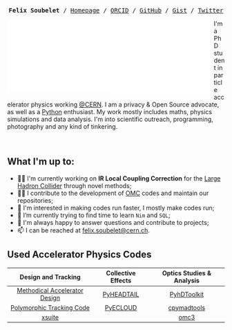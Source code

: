 <!-- <h1 align="center">Hi there, I'm Felix <img src="https://media.giphy.com/media/hvRJCLFzcasrR4ia7z/giphy.gif" height="32" /></h1> -->
<p><pre align="center">
<strong>Felix Soubelet</strong> / <a href="https://fsoubelet.github.io">Homepage</a> / <a href="https://orcid.org/0000-0001-8012-1440">ORCID</a> / <a href="https://github.com/fsoubelet">GitHub</a> / <a href="https://gist.github.com/fsoubelet">Gist</a> / <a href="https://twitter.com/Felix_Fly">Twitter</a>
</pre></p>

<a href="https://metrics.lecoq.io/about/fsoubelet"><img src="metrics-base.svg" align="left" width="47.5%"></img></a>
<a href="https://metrics.lecoq.io/about/fsoubelet"><img src="metrics-achievements.svg" align="left" width="47.5%"></img></a>

I'm a PhD student in particle accelerator physics working [@CERN][cern].
I am a privacy & Open Source advocate, as well as a [Python][python] enthusiast.
My work mostly includes maths, physics simulations and data analysis.
I'm into scientific outreach, programming, photography and any kind of tinkering.

<br>

<!-- A Little About Me -->

## What I'm up to:
- 👨‍🔬 I'm currently working on **IR Local Coupling Correction** for the [Large Hadron Collider][lhc] through novel methods;
- 👨‍💻 I contribute to the development of [OMC][pylhc] codes and maintain our repositories;
- 🏃 I'm interested in making codes run faster, I mostly make codes run;
- 🌱 I’m currently trying to find time to learn `Nim` and `SQL`;
- 💬 I'm always happy to answer questions and contribute to projects;
- 📫 I can be reached at felix.soubelet@cern.ch.

<!-- My Codes -->

## Used Accelerator Physics Codes

|         Design and Tracking          |    Collective Effects    | Optics Studies & Analysis  |
| :----------------------------------: | :----------------------: | :------------------------: |
| [Methodical Accelerator Design][mad] | [PyHEADTAIL][pyheadtail] | [PyhDToolkit][pyhdtoolkit] |
|   [Polymorphic Tracking Code][ptc]   |   [PyECLOUD][pyecloud]   | [cpymadtools][cpymadtools] |
|           [xsuite][xsuite]           |                          |        [omc3][omc3]        |


<!-- <strong>Design and Tracking Codes</strong>
- [Methodical Accelerator Design][mad]
- [Polymorphic Tracking Code][ptc]
- [SixTrack / SixTrackLib](https://github.com/SixTrack)
- [xsuite / xtrack][xsuite]

<strong>Collective Effects</strong>
- [PyHEADTAIL][pyheadtail]
- [PyECLOUD][pyecloud]

<strong>Optics Studies & Analysis</strong>
- [PyhDToolkit][pyhdtoolkit]
- [cpymadtools][cpymadtools]
- [optics_functions](https://github.com/pylhc/optics_functions)
- [omc3][omc3] -->

<!-- My GitHub Stats ❤️ -->

<!-- ## Languages, Tools and Statistics

<h1 align="center">

<img src="https://img.shields.io/badge/GitHub-181717?logo=github&logoColor=fff&style=for-the-badge" alt="GitHub Badge">
<img src="https://img.shields.io/badge/Linux-FCC624?logo=linux&logoColor=000&style=for-the-badge" alt="Linux Badge">
<img src="https://img.shields.io/badge/Git-F05032?logo=git&logoColor=fff&style=for-the-badge" alt="Git Badge">
<img src="https://img.shields.io/badge/GitLab-FCA121?logo=gitlab&logoColor=fff&style=for-the-badge" alt="GitLab Badge">

<br />

<img src="https://img.shields.io/badge/Apache%20Spark-E25A1C?logo=apachespark&logoColor=fff&style=for-the-badge" alt="Apache Spark Badge">
<img src="https://img.shields.io/badge/Neovim-57A143?logo=neovim&logoColor=fff&style=for-the-badge" alt="Neovim Badge">
<img src="https://img.shields.io/badge/Jupyter-F37626?logo=jupyter&logoColor=fff&style=for-the-badge" alt="Jupyter Badge">
<img src="https://img.shields.io/badge/PyCharm-000?logo=pycharm&logoColor=fff&style=for-the-badge" alt="PyCharm Badge">
<img src="https://img.shields.io/badge/Visual%20Studio%20Code-007ACC?logo=visualstudiocode&logoColor=fff&style=for-the-badge" alt="Visual Studio Code Badge">
<img src="https://img.shields.io/badge/Docker-2496ED?logo=docker&logoColor=fff&style=for-the-badge" alt="Docker Badge">

<br />

<a href="https://metrics.lecoq.io/about/fsoubelet"><img src="metrics-languages.svg" align="center" width="75%"></img></a> -->

[cern]: https://home.cern/
[cpymadtools]: https://github.com/beamopticsanalysis/cpymadtools
[lhc]: https://home.cern/science/accelerators/large-hadron-collider
[mad]: https://mad.web.cern.ch/mad/
[omc3]: https://github.com/pylhc/omc3
[ptc]: http://madx.web.cern.ch/madx/doc/PTC_reference_manual.pdf
[pyecloud]: https://github.com/PyCOMPLETE/PyECLOUD
[pyhdtoolkit]: https://github.com/fsoubelet/PyhDToolkit
[pyheadtail]: https://github.com/PyCOMPLETE/PyHEADTAIL
[pylhc]: https://github.com/pylhc
[python]: https://www.python.org/
[xsuite]: https://github.com/xsuite
